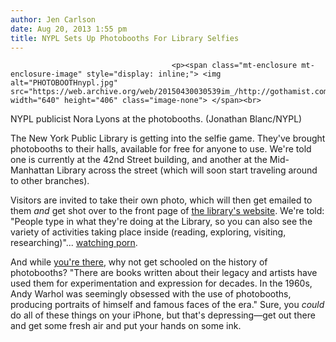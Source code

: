 ```yaml
---
author: Jen Carlson
date: Aug 20, 2013 1:55 pm
title: NYPL Sets Up Photobooths For Library Selfies
---
```


	
										<p><span class="mt-enclosure mt-enclosure-image" style="display: inline;"> <img alt="PHOTOBOOTHnypl.jpg" src="https://web.archive.org/web/20150430030539im_/http://gothamist.com/attachments/arts_jen/PHOTOBOOTHnypl.jpg" width="640" height="406" class="image-none"> </span><br>
<span class="photo_caption">NYPL publicist Nora Lyons at the photobooths. (Jonathan Blanc/NYPL)</span></p>

<p>The New York Public Library is getting into the selfie game. They&apos;ve brought photobooths to their halls, available for free for anyone to use. We&apos;re told one is currently at the 42nd Street building, and another at the Mid-Manhattan Library across the street (which will soon start traveling around to other branches). </p>

<p>Visitors are invited to take their own photo, which will then get emailed to them <em>and</em> get shot over to the front page of <a href="https://web.archive.org/web/20150430030539/http://www.nypl.org/">the library&apos;s website</a>. We&apos;re told: &quot;People type in what they&apos;re doing at the Library, so you can also see the variety of activities taking place inside (reading, exploring, visiting, researching)&quot;... <a href="https://web.archive.org/web/20150430030539/http://gothamist.com/2013/01/05/video_nyers_still_enjoying_constitu.php">watching porn</a>.</p>

<p>And while <a href="https://web.archive.org/web/20150430030539/http://www.nypl.org/blog/2013/08/12/snapshots-nypl?hspace=222685">you&apos;re there</a>, why not get schooled on the history of photobooths? &quot;There are books written about their legacy and artists have used them for experimentation and expression for decades. In the 1960s, Andy Warhol was seemingly obsessed with the use of photobooths, producing portraits of himself and famous faces of the era.&quot; Sure, you <em>could</em> do all of these things on your iPhone, but that&apos;s depressing&#x2014;get out there and get some fresh air and put your hands on some ink.</p>					
										
									
				